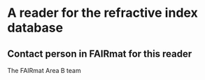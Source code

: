 # A reader for the refractive index database

## Contact person in FAIRmat for this reader
The FAIRmat Area B team